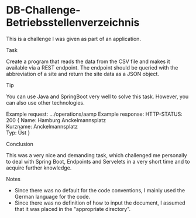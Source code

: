# DB-Challenge-Betriebsstellenverzeichnis
This is a challenge I was given as part of an application.

Task

Create a program that reads the data from the CSV file and makes it available via a REST endpoint. The endpoint should be queried with the abbreviation of a site and return the site data as a JSON object.

Tip

You can use Java and SpringBoot very well to solve this task. However, you can also use other technologies.

Example request:
.../operations/aamp
Example response:
HTTP-STATUS: 200
{
  Name: Hamburg Anckelmannsplatz      
  Kurzname: Anckelmannsplatz  
  Typ: Üst
}

Conclusion

This was a very nice and demanding task, which challenged me personally to deal with Spring Boot, Endpoints and Servelets in a very short time and to acquire further knowledge. 

Notes

- Since there was no default for the code conventions, I mainly used the German language for the code.
- Since there was no definition of how to input the document, I assumed that it was placed in the "appropriate directory". 

